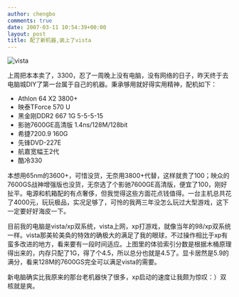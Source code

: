 ```yaml
---
author: chengbo
comments: true
date: 2007-03-11 10:54:39+00:00
layout: post
title: 配了新机器,装上了vista
---
```


![vista](http://farm1.static.flickr.com/147/418246219_98ae70a60e_m.jpg)

上周把本本卖了，3300，忍了一周晚上没有电脑，没有网络的日子，昨天终于去电脑城DIY了第一台属于自己的机器。秉承够用就好得实用精神，配机如下：

* Athlon 64 X2 3800+
* 映泰TForce 570 U
* 黑金刚DDR2 667 1G 5-5-5-15
* 影驰7600GE高清版 1.4ns/128M/128bit
* 希捷7200.9 160G
* 先锋DVD-227E
* 航嘉宽幅王2代
* 酷冷330

本想用65nm的3600+，可惜没货，无奈用3800+代替，这样就贵了100；映众的7600GS战神增强版也没货，无奈选了个影驰7600GE高清版，便宜了100，刚好扯平。电源和机箱配的有点奢侈，但我觉得这些方面花点钱值得。一台主机总共花了4000元，玩玩极品，实况足够了，可怜的我两三年没怎么玩过大型游戏，这下一定要好好海皮一下。

目前我的电脑是vista/xp双系统，vista上网，xp打游戏，就像当年的98/xp双系统一样。vista那美轮美奂的特效的确极大的满足了我的眼球，不过操作相比于xp有蛮多改进的地方，看来要有一段时间适应。上图里的体验索引分数是根据木桶原理得出来的，内存只配了1G，得了个4.5，所以总分也就是4.5了。显卡居然是5.9的满分，看来128M的7600GS完全可以满足vista的需要。

新电脑确实比我原来的那台老机器快了很多，xp启动的速度让我颇为惊叹：）双核就是爽。
